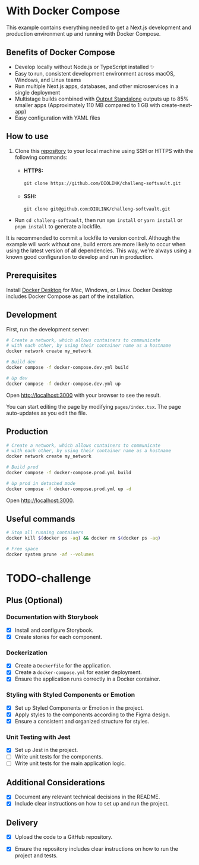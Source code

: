 # With Docker Compose

This example contains everything needed to get a Next.js development and production environment up and running with Docker Compose.

## Benefits of Docker Compose

- Develop locally without Node.js or TypeScript installed ✨
- Easy to run, consistent development environment across macOS, Windows, and Linux teams
- Run multiple Next.js apps, databases, and other microservices in a single deployment
- Multistage builds combined with [Output Standalone](https://nextjs.org/docs/advanced-features/output-file-tracing#automatically-copying-traced-files) outputs up to 85% smaller apps (Approximately 110 MB compared to 1 GB with create-next-app)
- Easy configuration with YAML files

## How to use

1. Clone this [repository](https://github.com/DIOLINK/challeng-softvault) to your local machine using SSH or HTTPS with the following commands:

   - #### HTTPS:
      ```shell
      git clone https://github.com/DIOLINK/challeng-softvault.git
      ```

   - #### SSH:
      ```shell
      git clone git@github.com:DIOLINK/challeng-softvault.git
      ```

- Run `cd challeng-softvault`, then run `npm install` or `yarn install` or `pnpm install` to generate a lockfile.

It is recommended to commit a lockfile to version control. Although the example will work without one, build errors are more likely to occur when using the latest version of all dependencies. This way, we're always using a known good configuration to develop and run in production.

## Prerequisites

Install [Docker Desktop](https://docs.docker.com/get-docker) for Mac, Windows, or Linux. Docker Desktop includes Docker Compose as part of the installation.

## Development

First, run the development server:

```bash
# Create a network, which allows containers to communicate
# with each other, by using their container name as a hostname
docker network create my_network

# Build dev
docker compose -f docker-compose.dev.yml build

# Up dev
docker compose -f docker-compose.dev.yml up
```

Open [http://localhost:3000](http://localhost:3000) with your browser to see the result.

You can start editing the page by modifying `pages/index.tsx`. The page auto-updates as you edit the file.

## Production

```bash
# Create a network, which allows containers to communicate
# with each other, by using their container name as a hostname
docker network create my_network

# Build prod
docker compose -f docker-compose.prod.yml build

# Up prod in detached mode
docker compose -f docker-compose.prod.yml up -d
```

Open [http://localhost:3000](http://localhost:3000).

## Useful commands

```bash
# Stop all running containers
docker kill $(docker ps -aq) && docker rm $(docker ps -aq)

# Free space
docker system prune -af --volumes
```
# TODO-challenge

## Plus (Optional)

### Documentation with Storybook

- [x] Install and configure Storybook.
- [x] Create stories for each component.

### Dockerization

- [x] Create a `Dockerfile` for the application.
- [x] Create a `docker-compose.yml` for easier deployment.
- [x] Ensure the application runs correctly in a Docker container.

### Styling with Styled Components or Emotion

- [x] Set up Styled Components or Emotion in the project.
- [x] Apply styles to the components according to the Figma design.
- [x] Ensure a consistent and organized structure for styles.

### Unit Testing with Jest

- [x] Set up Jest in the project.
- [ ] Write unit tests for the components.
- [ ] Write unit tests for the main application logic.

## Additional Considerations

- [x] Document any relevant technical decisions in the README.
- [x] Include clear instructions on how to set up and run the project.

## Delivery

- [x] Upload the code to a GitHub repository.
- [x] Ensure the repository includes clear instructions on how to run the project and tests.

